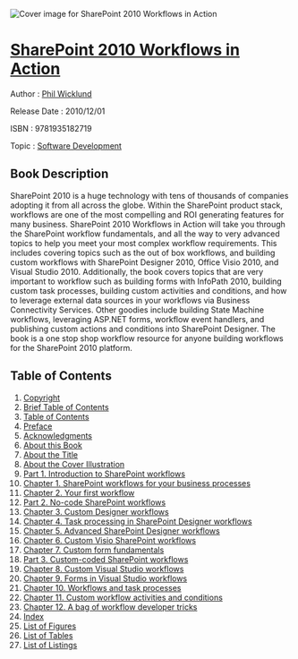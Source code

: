 ![Cover image for SharePoint 2010 Workflows in Action](https://imgdetail.ebookreading.net/cover/cover/software_development/EB9781935182719.jpg)

[SharePoint 2010 Workflows in Action](https://ebookreading.net/view/book/SharePoint+2010+Workflows+in+Action-EB9781935182719_1.html "SharePoint 2010 Workflows in Action")
====================================================================================================================

Author : [Phil Wicklund](https://ebookreading.net/search/author/Phil+Wicklund)

Release Date : 2010/12/01

ISBN : 9781935182719

Topic : [Software Development](https://ebookreading.net/search/category/software-development)

Book Description
-----------------

 SharePoint 2010 is a huge technology with tens of thousands of companies adopting it from all across the globe. Within the SharePoint product stack, workflows are one of the most compelling and ROI generating features for many business. SharePoint 2010 Workflows in Action will take you through the SharePoint workflow fundamentals, and all the way to very advanced topics to help you meet your most complex workflow requirements. This includes covering topics such as the out of box workflows, and building custom workflows with SharePoint Designer 2010, Office Visio 2010, and Visual Studio 2010. Additionally, the book covers topics that are very important to workflow such as building forms with InfoPath 2010, building custom task processes, building custom activities and conditions, and how to leverage external data sources in your workflows via Business Connectivity Services. Other goodies include building State Machine workflows, leveraging ASP.NET forms, workflow event handlers, and publishing custom actions and conditions into SharePoint Designer. The book is a one stop shop workflow resource for anyone building workflows for the SharePoint 2010 platform. 
              
Table of Contents
-----------------

1. [Copyright](https://ebookreading.net/view/book/SharePoint+2010+Workflows+in+Action-EB9781935182719_3.html)
1. [Brief Table of Contents](https://ebookreading.net/view/book/SharePoint+2010+Workflows+in+Action-EB9781935182719_4.html)
1. [Table of Contents](https://ebookreading.net/view/book/SharePoint+2010+Workflows+in+Action-EB9781935182719_5.html)
1. [Preface](https://ebookreading.net/view/book/SharePoint+2010+Workflows+in+Action-EB9781935182719_6.html)
1. [Acknowledgments](https://ebookreading.net/view/book/SharePoint+2010+Workflows+in+Action-EB9781935182719_7.html)
1. [About this Book](https://ebookreading.net/view/book/SharePoint+2010+Workflows+in+Action-EB9781935182719_8.html)
1. [About the Title](https://ebookreading.net/view/book/SharePoint+2010+Workflows+in+Action-EB9781935182719_9.html)
1. [About the Cover Illustration](https://ebookreading.net/view/book/SharePoint+2010+Workflows+in+Action-EB9781935182719_10.html)
1. [Part 1. Introduction to SharePoint workflows](https://ebookreading.net/view/book/SharePoint+2010+Workflows+in+Action-EB9781935182719_11.html)
1. [Chapter 1. SharePoint workflows for your business processes](https://ebookreading.net/view/book/SharePoint+2010+Workflows+in+Action-EB9781935182719_12.html)
1. [Chapter 2. Your first workflow](https://ebookreading.net/view/book/SharePoint+2010+Workflows+in+Action-EB9781935182719_13.html)
1. [Part 2. No-code SharePoint workflows](https://ebookreading.net/view/book/SharePoint+2010+Workflows+in+Action-EB9781935182719_14.html)
1. [Chapter 3. Custom Designer workflows](https://ebookreading.net/view/book/SharePoint+2010+Workflows+in+Action-EB9781935182719_15.html)
1. [Chapter 4. Task processing in SharePoint Designer workflows](https://ebookreading.net/view/book/SharePoint+2010+Workflows+in+Action-EB9781935182719_16.html)
1. [Chapter 5. Advanced SharePoint Designer workflows](https://ebookreading.net/view/book/SharePoint+2010+Workflows+in+Action-EB9781935182719_17.html)
1. [Chapter 6. Custom Visio SharePoint workflows](https://ebookreading.net/view/book/SharePoint+2010+Workflows+in+Action-EB9781935182719_18.html)
1. [Chapter 7. Custom form fundamentals](https://ebookreading.net/view/book/SharePoint+2010+Workflows+in+Action-EB9781935182719_19.html)
1. [Part 3. Custom-coded SharePoint workflows](https://ebookreading.net/view/book/SharePoint+2010+Workflows+in+Action-EB9781935182719_20.html)
1. [Chapter 8. Custom Visual Studio workflows](https://ebookreading.net/view/book/SharePoint+2010+Workflows+in+Action-EB9781935182719_21.html)
1. [Chapter 9. Forms in Visual Studio workflows](https://ebookreading.net/view/book/SharePoint+2010+Workflows+in+Action-EB9781935182719_22.html)
1. [Chapter 10. Workflows and task processes](https://ebookreading.net/view/book/SharePoint+2010+Workflows+in+Action-EB9781935182719_23.html)
1. [Chapter 11. Custom workflow activities and conditions](https://ebookreading.net/view/book/SharePoint+2010+Workflows+in+Action-EB9781935182719_24.html)
1. [Chapter 12. A bag of workflow developer tricks](https://ebookreading.net/view/book/SharePoint+2010+Workflows+in+Action-EB9781935182719_25.html)
1. [Index](https://ebookreading.net/view/book/SharePoint+2010+Workflows+in+Action-EB9781935182719_26.html)
1. [List of Figures](https://ebookreading.net/view/book/SharePoint+2010+Workflows+in+Action-EB9781935182719_27.html)
1. [List of Tables](https://ebookreading.net/view/book/SharePoint+2010+Workflows+in+Action-EB9781935182719_28.html)
1. [List of Listings](https://ebookreading.net/view/book/SharePoint+2010+Workflows+in+Action-EB9781935182719_29.html)
